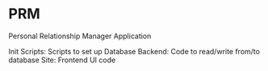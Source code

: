# PRM
 Personal Relationship Manager Application

Init Scripts: Scripts to set up Database
Backend: Code to read/write from/to database
Site: Frontend UI code